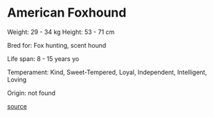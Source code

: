 # American Foxhound

Weight: 29 - 34 kg
Height: 53 - 71 cm

Bred for: Fox hunting, scent hound

Life span: 8 - 15 years yo

Temperament: Kind, Sweet-Tempered, Loyal, Independent, Intelligent, Loving

Origin: not found

[source](https://api.thedogapi.com/v1/breeds/14)
